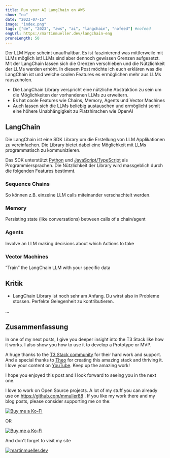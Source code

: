 ```yaml
---
title: Run your AI LangChain on AWS
show: "no"
date: "2023-07-15"
image: "index.png"  
tags: ["de", "2023", "aws", "ai", "langchain", "nofeed"] #nofeed
engUrl: https://martinmueller.dev/langchain-eng
pruneLength: 50
---
```


Der LLM Hype scheint unaufhaltbar. Es ist faszinierend was mittlerweile mit LLMs möglich ist! LLMs sind aber dennoch gewissen Grenzen aufgesetzt. Mit der LangChain lassen sich die Grenzen verschieben und die Nützlichkeit der LLMs werden erhöht. In diesem Post möchte ich euch erklären was die LangChain ist und welche coolen Features es ermöglichen mehr aus LLMs rauszuholen.

* Die LangChain Library verspricht eine nützliche Abstraktion zu sein um die Möglichkeiten der vorhandenen LLMs zu erweitern.
* Es hat coole Features wie Chains, Memory, Agents und Vector Machines
* Auch lassen sich die LLMs beliebig austauschen und ermöglicht somit eine höhere Unabhängigkeit zu Platzhirschen wie OpenAI

## LangChain

Die LangChain ist eine SDK Library um die Erstellung von LLM Applikationen zu vereinfachen. Die Library bietet dabei eine Möglichkeit mit LLMs programmatisch zu kommunizieren.

Das SDK unterstützt [Python](https://github.com/hwchase17/langchain) und [JavaScript/TypeScript](https://github.com/hwchase17/langchainjs) als Programmiersprachen. Die Nützlichkeit der Library wird massgeblich durch die folgenden Features bestimmt.

### Sequence Chains

So können z.B. einzelne LLM calls miteinander verschachtelt werden.

### Memory

Persisting state (like conversations) between calls of a chain/agent

### Agents

Involve an LLM making decisions about which Actions to take

### Vector Machines

“Train” the LangChain LLM with your specific data

## Kritik

* LangChain Library ist noch sehr am Anfang. Du wirst also in Probleme stossen. Perfekte Gelegenheit zu kontributieren.


...

## Zusammenfassung

In one of my next posts, I give you deeper insight into the T3 Stack like how it works. I also show you how to use it to develop a Prototype or MVP.

A huge thanks to the [T3 Stack community](https://create.t3.gg/) for their hard work and support. And a special thanks to [Theo](https://www.youtube.com/@t3dotgg) for creating this amazing stack and thriving it. I love your content on [YouTube](https://www.youtube.com/@t3dotgg). Keep up the amazing work!

I hope you enjoyed this post and I look forward to seeing you in the next one.

I love to work on Open Source projects. A lot of my stuff you can already use on <https://github.com/mmuller88> . If you like my work there and my blog posts, please consider supporting me on the:

[![Buy me a Ko-Fi](https://storage.ko-fi.com/cdn/useruploads/png_d554a01f-60f0-4969-94d1-7b69f3e28c2fcover.jpg?v=69a332f2-b808-4369-8ba3-dae0d1100dd4)](https://ko-fi.com/T6T1BR59W)

OR

[![Buy me a Ko-Fi](https://theastrologypodcast.com/wp-content/uploads/2015/06/become-my-patron-05.jpg)](https://www.patreon.com/bePatron?u=29010217)

And don't forget to visit my site

[![martinmueller.dev](https://martinmueller.dev/static/84caa5292a6d0c37c48ae280d04b5fa6/a7715/joint.jpg)](https://martinmueller.dev/resume)
